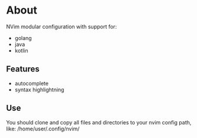 # About
NVim modular configuration with support for:
 - golang
 - java
 - kotlin

## Features
 - autocomplete
 - syntax highlightning

## Use
You should clone and copy all files and directories to your nvim config path, like: /home/user/.config/nvim/
